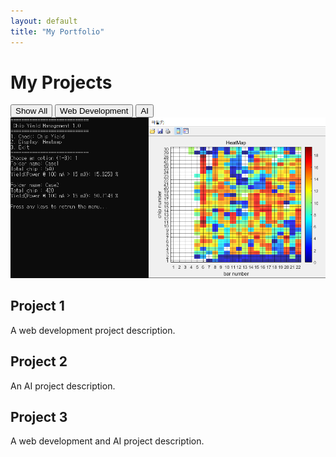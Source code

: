 ```yaml
---
layout: default
title: "My Portfolio"
---
```


<h1>My Projects</h1>

<!-- 카테고리 필터 버튼 -->
<div class="category-buttons">
  <button onclick="filterPosts('all')">Show All</button>
  <button onclick="filterPosts('web-development')">Web Development</button>
  <button onclick="filterPosts('ai')">AI</button>
</div>

<!-- 프로젝트 카드 -->
<div class="projects">
  <div class="project-card" data-category="web-development">
    <img src="/assets/images/project1.png" alt="Project 1 Image">
    <h2>Project 1</h2>
    <p>A web development project description.</p>
  </div>

  <div class="project-card" data-category="ai">
    <h2>Project 2</h2>
    <p>An AI project description.</p>
  </div>

  <div class="project-card" data-category="web-development ai">
    <h2>Project 3</h2>
    <p>A web development and AI project description.</p>
  </div>
</div>
